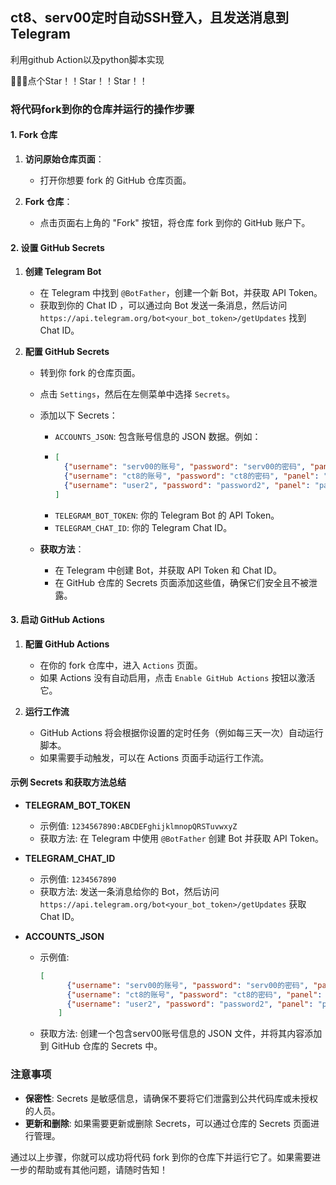 ## ct8、serv00定时自动SSH登入，且发送消息到Telegram

利用github Action以及python脚本实现

🙏🙏🙏点个Star！！Star！！Star！！


### 将代码fork到你的仓库并运行的操作步骤

#### 1. Fork 仓库

1. **访问原始仓库页面**：
    - 打开你想要 fork 的 GitHub 仓库页面。

2. **Fork 仓库**：
    - 点击页面右上角的 "Fork" 按钮，将仓库 fork 到你的 GitHub 账户下。

#### 2. 设置 GitHub Secrets

1. **创建 Telegram Bot**
    - 在 Telegram 中找到 `@BotFather`，创建一个新 Bot，并获取 API Token。
    - 获取到你的 Chat ID ，可以通过向 Bot 发送一条消息，然后访问 `https://api.telegram.org/bot<your_bot_token>/getUpdates` 找到 Chat ID。

2. **配置 GitHub Secrets**
    - 转到你 fork 的仓库页面。
    - 点击 `Settings`，然后在左侧菜单中选择 `Secrets`。
    - 添加以下 Secrets：
        - `ACCOUNTS_JSON`: 包含账号信息的 JSON 数据。例如：
        - 
          ```json
          [
            {"username": "serv00的账号", "password": "serv00的密码", "panel": "panel6.serv00.com"},
            {"username": "ct8的账号", "password": "ct8的密码", "panel": "panel.ct8.pl"},
            {"username": "user2", "password": "password2", "panel": "panel6.serv00.com"}
          ]
          ```
        - `TELEGRAM_BOT_TOKEN`: 你的 Telegram Bot 的 API Token。
        - `TELEGRAM_CHAT_ID`: 你的 Telegram Chat ID。

    - **获取方法**：
        - 在 Telegram 中创建 Bot，并获取 API Token 和 Chat ID。
        - 在 GitHub 仓库的 Secrets 页面添加这些值，确保它们安全且不被泄露。

#### 3. 启动 GitHub Actions

1. **配置 GitHub Actions**
    - 在你的 fork 仓库中，进入 `Actions` 页面。
    - 如果 Actions 没有自动启用，点击 `Enable GitHub Actions` 按钮以激活它。

2. **运行工作流**
    - GitHub Actions 将会根据你设置的定时任务（例如每三天一次）自动运行脚本。
    - 如果需要手动触发，可以在 Actions 页面手动运行工作流。

#### 示例 Secrets 和获取方法总结

- **TELEGRAM_BOT_TOKEN**
    - 示例值: `1234567890:ABCDEFghijklmnopQRSTuvwxyZ`
    - 获取方法: 在 Telegram 中使用 `@BotFather` 创建 Bot 并获取 API Token。

- **TELEGRAM_CHAT_ID**
    - 示例值: `1234567890`
    - 获取方法: 发送一条消息给你的 Bot，然后访问 `https://api.telegram.org/bot<your_bot_token>/getUpdates` 获取 Chat ID。

- **ACCOUNTS_JSON**
    - 示例值:
      ```json
      [
            {"username": "serv00的账号", "password": "serv00的密码", "panel": "panel6.serv00.com"},
            {"username": "ct8的账号", "password": "ct8的密码", "panel": "panel.ct8.pl"},
            {"username": "user2", "password": "password2", "panel": "panel6.serv00.com"}
          ]
      ```
    - 获取方法: 创建一个包含serv00账号信息的 JSON 文件，并将其内容添加到 GitHub 仓库的 Secrets 中。

### 注意事项

- **保密性**: Secrets 是敏感信息，请确保不要将它们泄露到公共代码库或未授权的人员。
- **更新和删除**: 如果需要更新或删除 Secrets，可以通过仓库的 Secrets 页面进行管理。

通过以上步骤，你就可以成功将代码 fork 到你的仓库下并运行它了。如果需要进一步的帮助或有其他问题，请随时告知！
